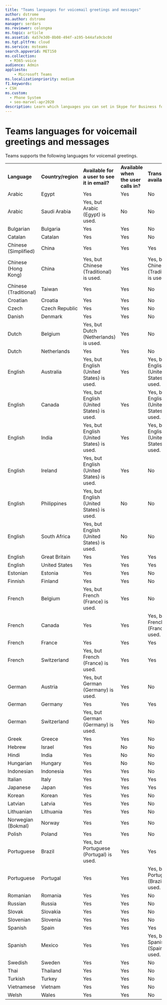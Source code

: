 ```yaml
---
title: "Teams languages for voicemail greetings and messages"
author: dstrome
ms.author: dstrome
manager: serdars
ms.reviewer: colongma
ms.topic: article
ms.assetid: 4a57e3d0-8b08-494f-a195-b44afa9cbc0d
ms.tgt.pltfrm: cloud
ms.service: msteams
search.appverid: MET150
ms.collection: 
  - M365-voice
audience: Admin
appliesto: 
    - Microsoft Teams
ms.localizationpriority: medium
f1.keywords:
- CSH
ms.custom: 
  - Phone System
  - seo-marvel-apr2020
description: Learn which languages you can set in Skype for Business for the default system messages and voicemail greetings.
---
```


# Teams languages for voicemail greetings and messages

Teams supports the following languages for voicemail greetings.
  
||||||
|:-------------|:------------------|:--------------------------------------------|:-------------------------------------|:-----------------------------|
|**Language**  |**Country/region** |**Available for a user to see it in email?** |**Available when the user calls in?** |**Transcription available?**  |
|Arabic        |Egypt              |Yes                                          |Yes                                   |No  |
|Arabic        |Saudi Arabia       |Yes, but Arabic (Egypt) is used.             |No                                    |No  |
|Bulgarian     |Bulgaria           |Yes                                          |Yes                                   |No  |
|Catalan       |Catalan            |Yes                                          |Yes                                   |No  |
|Chinese (Simplified)   |China     |Yes                                          |Yes                                   |Yes |
|Chinese (Hong Kong)    |China     |Yes, but Chinese (Traditional) is used.      |Yes                                   |Yes, but Chinese (Traditional) is used. |
|Chinese (Traditional)  |Taiwan    |Yes                                          |Yes                                   |No  |
|Croatian      |Croatia            |Yes                                          |Yes                                   |No  |
|Czech         |Czech Republic     |Yes                                          |Yes                                   |No  |
|Danish        |Denmark            |Yes                                          |Yes                                   |No  |
|Dutch         |Belgium            |Yes, but Dutch (Netherlands) is used.        |Yes                                   |No  |
|Dutch         |Netherlands        |Yes                                          |Yes                                   |No  |
|English       |Australia          |Yes, but English (United States) is used.    |Yes                                   |Yes, but English (United States) is used. |
|English       |Canada             |Yes, but English (United States) is used.    |Yes                                   |Yes, but English (United States) is used. |
|English       |India              |Yes, but English (United States) is used.    |Yes                                   |Yes, but English (United States) is used. |
|English       |Ireland            |Yes, but English (United States) is used.    |Yes                                   |No  |
|English       |Philippines        |Yes, but English (United States) is used.    |No                                    |No  |
|English       |South Africa       |Yes, but English (United States) is used.    |No                                    |No  |
|English       |Great Britain      |Yes                                          |Yes                                   |Yes |
|English       |United States      |Yes                                          |Yes                                   |Yes |
|Estonian      |Estonia            |Yes                                          |Yes                                   |No  |
|Finnish       |Finland            |Yes                                          |Yes                                   |No  |
|French        |Belgium            |Yes, but French (France) is used.            |Yes                                   |No  |
|French        |Canada             |Yes                                          |Yes                                   |Yes, but French (France) is used.   |
|French        |France             |Yes                                          |Yes                                   |Yes |
|French        |Switzerland        |Yes, but French (France) is used.            |Yes                                   |Yes |
|German        |Austria            |Yes, but German (Germany) is used.           |Yes                                   |No  |
|German        |Germany            |Yes                                          |Yes                                   |Yes |
|German        |Switzerland        |Yes, but German (Germany) is used.           |Yes                                   |No  |
|Greek         |Greece             |Yes                                          |Yes                                   |No  |
|Hebrew        |Israel             |Yes                                          |No                                    |No  |
|Hindi         |India              |Yes                                          |No                                    |No  |
|Hungarian     |Hungary            |Yes                                          |No                                    |No  |
|Indonesian    |Indonesia          |Yes                                          |Yes                                   |No  |
|Italian       |Italy              |Yes                                          |Yes                                   |Yes |
|Japanese      |Japan              |Yes                                          |Yes                                   |Yes |
|Korean        |Korean             |Yes                                          |Yes                                   |No  |
|Latvian       |Latvia             |Yes                                          |Yes                                   |No  |
|Lithuanian    |Lithuania          |Yes                                          |Yes                                   |No  |
|Norwegian (Bokmal)   |Norway      |Yes                                          |Yes                                   |No  |
|Polish        |Poland             |Yes                                          |Yes                                   |No  |
|Portuguese    |Brazil             |Yes, but Portuguese (Portugal) is used.      |Yes                                   |Yes |
|Portuguese    |Portugal           |Yes                                          |Yes                                   |Yes, but Portuguese (Brazil) is used.  |
|Romanian      |Romania            |Yes                                          |Yes                                   |No  |
|Russian       |Russia             |Yes                                          |Yes                                   |No  |
|Slovak        |Slovakia           |Yes                                          |Yes                                   |No  |
|Slovenian     |Slovenia           |Yes                                          |Yes                                   |No  |
|Spanish       |Spain              |Yes                                          |Yes                                   |Yes |
|Spanish       |Mexico             |Yes                                          |Yes                                   |Yes, but Spanish (Spain) is used.   |
|Swedish       |Sweden             |Yes                                          |Yes                                   |No  |
|Thai          |Thailand           |Yes                                          |Yes                                   |No  |
|Turkish       |Turkey             |Yes                                          |Yes                                   |No  |
|Vietnamese    |Vietnam            |Yes                                          |Yes                                   |No  |
|Welsh         |Wales              |Yes                                          |Yes                                   |No  |

 
